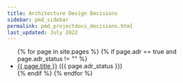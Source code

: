 ```yaml
---
title: Architecture Design Decisions
sidebar: pmd_sidebar
permalink: pmd_projectdocs_decisions.html
last_updated: July 2022
---
```


<ul>
{% for page in site.pages %}
    {% if page.adr == true and page.adr_status != "" %}
        <li><a href="{{ page.url }}">{{ page.title }}</a> ({{ page.adr_status }})</li>
    {% endif %}
{% endfor %}
</ul>
